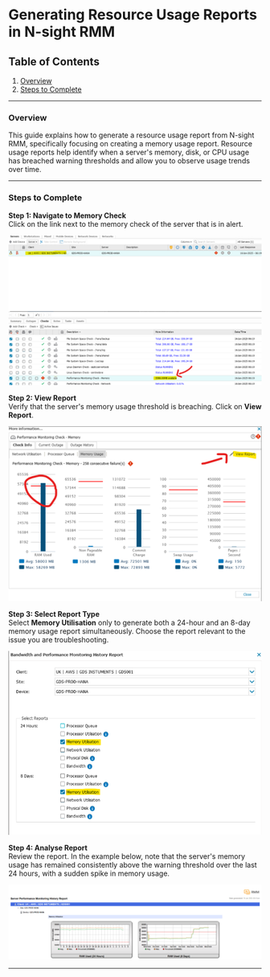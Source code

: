 # Generating Resource Usage Reports in N-sight RMM

## Table of Contents

1. [Overview](#overview)  
2. [Steps to Complete](#steps-to-complete)

---

### Overview

This guide explains how to generate a resource usage report from N-sight RMM, specifically focusing on creating a memory usage report. Resource usage reports help identify when a server's memory, disk, or CPU usage has breached warning thresholds and allow you to observe usage trends over time.

---

### Steps to Complete

**Step 1: Navigate to Memory Check**  
Click on the link next to the memory check of the server that is in alert.

![navigate_memory_check](https://github.com/JThomas404/SAP-HANA-Professional-Portfolio/blob/main/images/navigate_memory_check.png)

**Step 2: View Report**  
Verify that the server's memory usage threshold is breaching. Click on **View Report**.

![view_report](https://github.com/JThomas404/SAP-HANA-Professional-Portfolio/blob/main/images/view_report.png)

**Step 3: Select Report Type**  
Select **Memory Utilisation** only to generate both a 24-hour and an 8-day memory usage report simultaneously. Choose the report relevant to the issue you are troubleshooting.

![select_memory_utilisation](https://github.com/JThomas404/SAP-HANA-Professional-Portfolio/blob/main/images/select_memory_utilisation.png)

**Step 4: Analyse Report**  
Review the report. In the example below, note that the server's memory usage has remained consistently above the warning threshold over the last 24 hours, with a sudden spike in memory usage.

![memory_report_analysis](https://github.com/JThomas404/SAP-HANA-Professional-Portfolio/blob/main/images/memory_report_analysis.png)

---